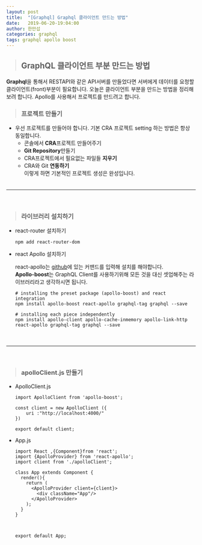 ```yaml
---
layout: post
title:  "[Graphql] Graphql 클라이언트 만드는 방법"
date:   2019-06-20-19:04:00
author: 한만섭
categories: graphql
tags: graphql apollo boost
---
```


> ## GraphQL 클라이언트 부분 만드는 방법 
  **Graphql**을 통해서 RESTAPI와 같은 API서버를 만들었다면 서버에게 데이터를 요청할 클라이언트(front)부분이 필요합니다. 오늘은 클라이언트 부분을 
  만드는 방법을 정리해보려 합니다. Apollo를 사용해서 프로젝트를 만드려고 합니다. 
  
> ### 프로젝트 만들기 
  * 우선 프로젝트를 만들어야 합니다. 기본 CRA 프로젝트 setting 하는 방법은 항상 동일합니다.  
      * 콘솔에서 **CRA**프로젝트 만들어주기  
      *  **Git Repository**만들기  
      * CRA프로젝트에서 필요없는 파일들 **지우기**  
      * CRA와 Git **연동하기**  
  이렇게 하면 기본적인 프로젝트 생성은 완성입니다.  
  　  
     
***

　  

> ### 라이브러리 설치하기 

  * react-router 설치하기 
  
    ```
    npm add react-router-dom
    ```
  
  * react Apollo 설치하기 
  
    react-apollo는 [github](https://github.com/apollographql/react-apollo)에 있는 커맨드를 입력해 설치를 해야합니다.  
    **Apollo-boost**는 GraphQL Client를 사용하기위해 모든 것을 대신 셋업해주는 라이브러리라고 생각하시면 됩니다.    

    ```
    # installing the preset package (apollo-boost) and react integration
    npm install apollo-boost react-apollo graphql-tag graphql --save

    # installing each piece independently
    npm install apollo-client apollo-cache-inmemory apollo-link-http react-apollo graphql-tag graphql --save
    ```
    
　  
   
 ***
 
 　  
> ### apolloClient.js 만들기 
    
   * ApolloClient.js
  
      ```
      import ApolloClient from 'apollo-boost';

      const client = new ApolloClient ({
          uri :"http://localhost:4000/"
      })

      export default client;
      ```
      
  * App.js
    ```
    import React ,{Component}from 'react';
    import {ApolloProvider} from 'react-apollo';
    import client from './apolloClient';

    class App extends Component {
      render(){
        return (
          <ApolloProvider client={client}>
            <div className="App"/>
          </ApolloProvider>
        );
      }
    }



    export default App;

    ```
 
